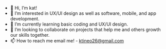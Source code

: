 - 👋 Hi, I’m kat!
- 👀 I’m interested in UX/UI design as well as software, mobile, and app development. 
- 🌱 I’m currently learning basic coding and UX/UI design.
- 💞️ I’m looking to collaborate on projects that help me and others growth our skills together.
- 📫 How to reach me email me! - ktineo26@gmail.com 
